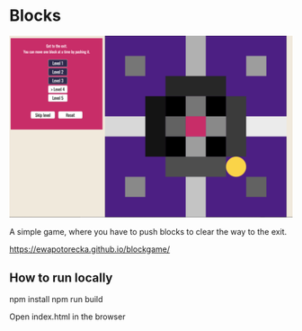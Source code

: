 # Blocks

![](blocksmin.png)

A simple game, where you have to push blocks to clear the way to the exit.

https://ewapotorecka.github.io/blockgame/

## How to run locally

npm install
npm run build

Open index.html in the browser


